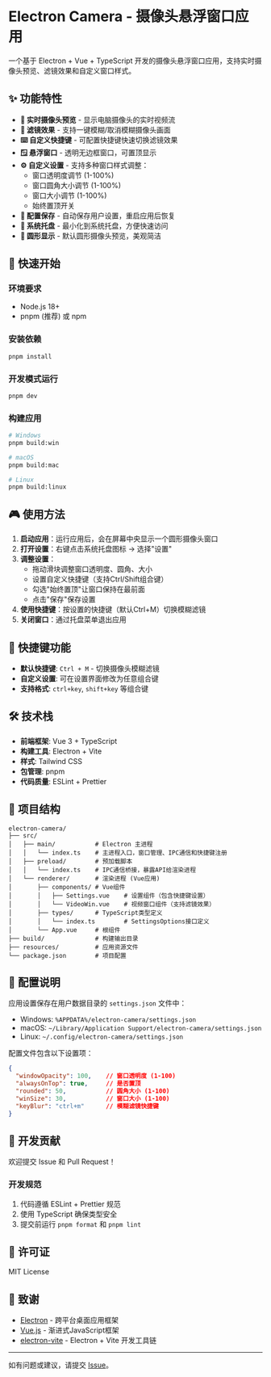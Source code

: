 # Electron Camera - 摄像头悬浮窗口应用

一个基于 Electron + Vue + TypeScript 开发的摄像头悬浮窗口应用，支持实时摄像头预览、滤镜效果和自定义窗口样式。

## ✨ 功能特性

- **🎥 实时摄像头预览** - 显示电脑摄像头的实时视频流
- **🔮 滤镜效果** - 支持一键模糊/取消模糊摄像头画面
- **⌨️ 自定义快捷键** - 可配置快捷键快速切换滤镜效果
- **🪟 悬浮窗口** - 透明无边框窗口，可置顶显示
- **⚙️ 自定义设置** - 支持多种窗口样式调整：
  - 窗口透明度调节 (1-100%)
  - 窗口圆角大小调节 (1-100%)
  - 窗口大小调节 (1-100%)
  - 始终置顶开关
- **💾 配置保存** - 自动保存用户设置，重启应用后恢复
- **📌 系统托盘** - 最小化到系统托盘，方便快速访问
- **🎯 圆形显示** - 默认圆形摄像头预览，美观简洁

## 🚀 快速开始

### 环境要求

- Node.js 18+
- pnpm (推荐) 或 npm

### 安装依赖

```bash
pnpm install
```

### 开发模式运行

```bash
pnpm dev
```

### 构建应用

```bash
# Windows
pnpm build:win

# macOS
pnpm build:mac

# Linux
pnpm build:linux
```

## 🎮 使用方法

1. **启动应用**：运行应用后，会在屏幕中央显示一个圆形摄像头窗口
2. **打开设置**：右键点击系统托盘图标 → 选择"设置"
3. **调整设置**：
   - 拖动滑块调整窗口透明度、圆角、大小
   - 设置自定义快捷键（支持Ctrl/Shift组合键）
   - 勾选"始终置顶"让窗口保持在最前面
   - 点击"保存"保存设置
4. **使用快捷键**：按设置的快捷键（默认Ctrl+M）切换模糊滤镜
5. **关闭窗口**：通过托盘菜单退出应用

## 🎯 快捷键功能

- **默认快捷键**: `Ctrl + M` - 切换摄像头模糊滤镜
- **自定义设置**: 可在设置界面修改为任意组合键
- **支持格式**: `ctrl+key`, `shift+key` 等组合键

## 🛠️ 技术栈

- **前端框架**: Vue 3 + TypeScript
- **构建工具**: Electron + Vite
- **样式**: Tailwind CSS
- **包管理**: pnpm
- **代码质量**: ESLint + Prettier

## 📁 项目结构

```
electron-camera/
├── src/
│   ├── main/           # Electron 主进程
│   │   └── index.ts    # 主进程入口，窗口管理、IPC通信和快捷键注册
│   ├── preload/        # 预加载脚本
│   │   └── index.ts    # IPC通信桥接，暴露API给渲染进程
│   └── renderer/       # 渲染进程 (Vue应用)
│       ├── components/ # Vue组件
│       │   ├── Settings.vue    # 设置组件（包含快捷键设置）
│       │   └── VideoWin.vue    # 视频窗口组件（支持滤镜效果）
│       ├── types/      # TypeScript类型定义
│       │   └── index.ts        # SettingsOptions接口定义
│       └── App.vue     # 根组件
├── build/              # 构建输出目录
├── resources/          # 应用资源文件
└── package.json        # 项目配置
```

## 🔧 配置说明

应用设置保存在用户数据目录的 `settings.json` 文件中：
- Windows: `%APPDATA%/electron-camera/settings.json`
- macOS: `~/Library/Application Support/electron-camera/settings.json`
- Linux: `~/.config/electron-camera/settings.json`

配置文件包含以下设置项：
```json
{
  "windowOpacity": 100,    // 窗口透明度 (1-100)
  "alwaysOnTop": true,     // 是否置顶
  "rounded": 50,           // 圆角大小 (1-100)
  "winSize": 30,           // 窗口大小 (1-100)
  "keyBlur": "ctrl+m"      // 模糊滤镜快捷键
}
```

## 🤝 开发贡献

欢迎提交 Issue 和 Pull Request！

### 开发规范

1. 代码遵循 ESLint + Prettier 规范
2. 使用 TypeScript 确保类型安全
3. 提交前运行 `pnpm format` 和 `pnpm lint`

## 📄 许可证

MIT License

## 🙏 致谢

- [Electron](https://www.electronjs.org/) - 跨平台桌面应用框架
- [Vue.js](https://vuejs.org/) - 渐进式JavaScript框架
- [electron-vite](https://electron-vite.org/) - Electron + Vite 开发工具链

---

如有问题或建议，请提交 [Issue](https://github.com/zhangyu-521/electron-camera/issues)。
